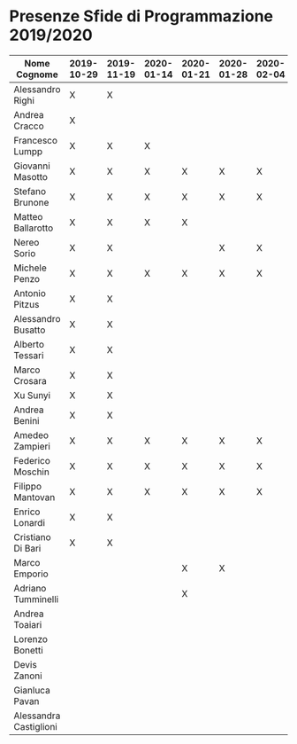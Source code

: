 # Presenze Sfide di Programmazione 2019/2020

| Nome Cognome          | 2019-10-29 | 2019-11-19 | 2020-01-14 | 2020-01-21 | 2020-01-28 | 2020-02-04 | 2020-02-14 | 2020-02-18 | 2020-04-07 | 2020-04-11 | 2020-04-14 | 2020-04-17 | 2020-04-21 | 2020-04-25 | 2020-04-28 | 2020-05-02 | 2020-05-05 |
| --------------------- | ---------- | ---------- | ---------- | ---------- | ---------- | ---------- | ---------- | ---------- | ---------- | ---------- | ---------- | ---------- | ---------- | ---------- | ---------- | ---------- | ---------- |
| Alessandro Righi      | X          | X          |            |            |            |            |            |            |            |            |            |            |            |            |            |            |            |
| Andrea Cracco         | X          |            |            |            |            |            |            |            |            |            |            |            |            |            |            |            |            |
| Francesco Lumpp       | X          | X          | X          |            |            |            |            |            |            |            |            |            |            |            |            |            |            |
| Giovanni Masotto      | X          | X          | X          | X          | X          | X          | X          | X          | X          | X          | X          | X          | X          | X          | X          | X          | X          |
| Stefano Brunone       | X          | X          | X          | X          | X          | X          | X          | X          | X          | X          | X          | X          | X          | X          | X          | X          | X          |
| Matteo Ballarotto     | X          | X          | X          | X          |            |            |            |            |            |            | X          | X          | X          | X          | X          | X          | X          |
| Nereo Sorio           | X          | X          |            |            | X          | X          | X          |            | X          | X          | X          | X          | X          | X          | X          | X          | X          |
| Michele Penzo         | X          | X          | X          | X          | X          | X          | X          | X          | X          | X          | X          | X          | X          | X          | X          | X          |            |
| Antonio Pitzus        | X          | X          |            |            |            |            |            |            |            |            |            |            |            |            |            |            |            |
| Alessandro Busatto    | X          | X          |            |            |            |            |            |            |            |            |            |            |            |            |            |            |            |
| Alberto Tessari       | X          | X          |            |            |            |            |            |            |            |            |            |            |            |            |            |            |            |
| Marco Crosara         | X          | X          |            |            |            |            |            |            |            |            |            |            |            |            |            |            |            |
| Xu Sunyi              | X          | X          |            |            |            |            |            |            |            |            |            |            |            |            |            |            |            |
| Andrea Benini         | X          | X          |            |            |            |            |            |            |            |            |            |            |            |            |            |            |            |
| Amedeo Zampieri       | X          | X          | X          | X          | X          | X          | X          | X          | X          | X          | X          | X          | X          | X          | X          | X          | X          |
| Federico Moschin      | X          | X          | X          | X          | X          | X          | X          | X          | X          | X          | X          | X          | X          | X          | X          | X          | X          |
| Filippo Mantovan      | X          | X          | X          | X          | X          | X          | X          |            | X          | X          | X          | X          | X          | X          | X          | X          | X          |
| Enrico Lonardi        | X          | X          |            |            |            |            |            |            |            |            |            |            |            |            |            |            |            |
| Cristiano Di Bari     | X          | X          |            |            |            |            |            |            |            |            |            |            |            |            |            |            |            |
| Marco Emporio         |            |            |            | X          | X          |            |            |            |            |            |            |            |            |            |            |            |            |
| Adriano Tumminelli    |            |            |            | X          |            |            |            |            |            |            |            |            |            |            |            |            |            |
| Andrea Toaiari        |            |            |            |            |            |            | X          | X          | X          | X          | X          | X          | X          | X          | X          | X          | X          |
| Lorenzo Bonetti       |            |            |            |            |            |            | X          | X          | X          | X          | X          | X          | X          | X          | X          | X          | X          |
| Devis Zanoni          |            |            |            |            |            |            | X          |            |            |            |            |            |            |            |            |            |            |
| Gianluca Pavan        |            |            |            |            |            |            | X          | X          | X          | X          | X          | X          | X          | X          | X          | X          | X          |
| Alessandra Castiglioni|            |            |            |            |            |            |            |            | X          | X          | X          | X          | X          | X          | X          | X          | X          |
